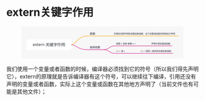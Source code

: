# extern关键字作用

<figure><img src="../../.gitbook/assets/extern 关键字作用.png" alt=""><figcaption></figcaption></figure>



我们使用一个变量或者函数的时候，编译器必须找到它的符号（所以我们得先声明它），extern的原理就是告诉编译器有这个符号，可以继续往下编译，引用还没有声明的变量或者函数，实际上这个变量或函数在其他地方声明了（当前文件也有可能是其他文件）；



